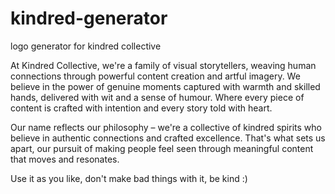 # kindred-generator
logo generator for kindred collective

At Kindred Collective, we're a family of visual storytellers, weaving human connections through powerful content creation and artful imagery. We believe in the power of genuine moments captured with warmth and skilled hands, delivered with wit and a sense of humour.  Where every piece of content is crafted with intention and every story told with heart.

Our name reflects our philosophy – we're a collective of kindred spirits who believe in authentic connections and crafted excellence. That's what sets us apart, our pursuit of making people feel seen through meaningful content that moves and resonates.

Use it as you like, don't make bad things with it, be kind :)
